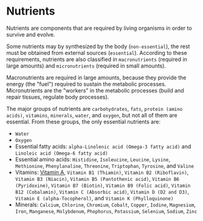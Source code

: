 # Nutrients

Nutrients are components that are required by living organisms in order to survive and evolve.

Some nutrients may by synthesized by the body (`non-essential`), the rest must be obtained from external sources (`essential`).
According to these requirements, nutrients are also classified in `macronutrients` (required in large amounts) and `micronutrients` (required in small amounts).

Macronutrients are required in large amounts, because they provide the energy (the "fuel") required to sustain the metabolic processes.
Micronutrients are the "workers" in the metabolic processes (build and repair tissues, regulate body processes).

The major groups of nutrients are `carbohydrates`, `fats`, `protein (amino acids)`, `vitamins`, `minerals`, `water`, and `oxygen`, but not all of them are essential.
From these groups, the only essential nutrients are:
- `Water`
- `Oxygen`
- Essential fatty acids: `alpha-Linolenic acid (Omega-3 fatty acid)` and `Linoleic acid (Omega-6 fatty acid)`
- Essential amino acids: `Histidine`, `Isoleucine`, `Leucine`, `Lysine`, `Methionine`, `Phenylanaline`, 
`Threonine`, `Triptophan`, `Tyrosine`, and `Valine`
- Vitamins: [Vitamin A](micronutrients/vitamins/vitaminA.md), `Vitamin B1 (Thiamin)`, `Vitamin B2 (Riboflavin)`, `Vitamin B3 (Niacin)`, 
`Vitamin B5 (Pantothenic acid)`, `Vitamin B6 (Pyridoxine)`, `Vitamin B7 (Biotin)`, `Vitamin B9 (Folic acid)`, 
`Vitamin B12 (Cobalamin)`, `Vitamin C (Absorbic acid)`, `Vitamin D (D2 and D3)`, `Vitamin E (alpha-Tocopherol)`, 
and `Vitamin K (Phylloquinone)`
- Minerals: `Calcium`, `Chlorine`, `Chromium`, `Cobalt`, `Copper`, `Iodine`, `Magnesium`, `Iron`, 
`Manganese`, `Molybdenum`, `Phophorus`, `Potassium`, `Selenium`, `Sodium`, `Zinc`